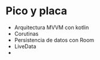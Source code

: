 # Pico y placa

- Arquitectura MVVM con kotlin
- Corutinas
- Persistencia de datos con Room
- LiveData
-